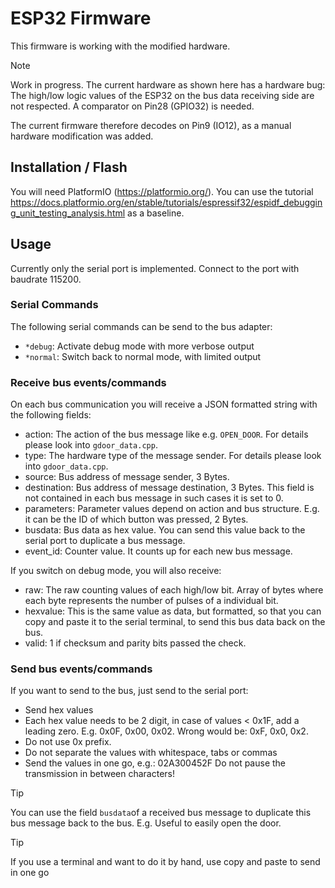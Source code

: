 # ESP32 Firmware
This firmware is working with the modified hardware.

> [!NOTE]  
> Work in progress.
> The current hardware as shown here has a hardware bug:
> The high/low logic values of the ESP32 on the bus data receiving side are not
> respected. A comparator on Pin28 (GPIO32) is needed.
>
> The current firmware therefore decodes on Pin9 (IO12),
> as a manual hardware modification was added.

## Installation / Flash
You will need PlatformIO (https://platformio.org/).
You can use the tutorial https://docs.platformio.org/en/stable/tutorials/espressif32/espidf_debugging_unit_testing_analysis.html
as a baseline.

## Usage
Currently only the serial port is implemented.
Connect to the port with baudrate 115200.

### Serial Commands
The following serial commands can be send to the bus adapter:
- `*debug`: Activate debug mode with more verbose output
- `*normal`: Switch back to normal mode, with limited output

### Receive bus events/commands
On each bus communication you will receive a JSON formatted string with the following fields:
- action: The action of the bus message like e.g. `OPEN_DOOR`. For details please look into `gdoor_data.cpp`.
- type: The hardware type of the message sender. For details please look into `gdoor_data.cpp`.
- source: Bus address of message sender, 3 Bytes.
- destination: Bus address of message destination, 3 Bytes. This field is not contained in each bus message in such cases it is set to 0.
- parameters: Parameter values depend on action and bus structure. E.g. it can be the ID of which button was pressed, 2 Bytes.
- busdata: Bus data as hex value. You can send this value back to the serial port to duplicate a bus message.
- event_id: Counter value. It counts up for each new bus message.

If you switch on debug mode, you will also receive:
- raw: The raw counting values of each high/low bit. Array of bytes where each byte represents the number of pulses of a individual bit.
- hexvalue: This is the same value as data, but formatted, so that you can copy and paste it to the serial terminal,
  to send this bus data back on the bus.
- valid: 1 if checksum and parity bits passed the check.

### Send bus events/commands
If you want to send to the bus, just send to the serial port:
- Send hex values
- Each hex value needs to be 2 digit, in case of values < 0x1F, add a leading zero.
  E.g. 0x0F, 0x00, 0x02. Wrong would be: 0xF, 0x0, 0x2.
- Do not use 0x prefix.
- Do not separate the values with whitespace, tabs or commas
- Send the values in one go, e.g.: 02A300452F
  Do not pause the transmission in between characters!

> [!TIP]
> You can use the field `busdata`of a received bus message to duplicate this bus message back to the bus.
> E.g. Useful to easily open the door.

> [!TIP]
> If you use a terminal and want to do it by hand, use copy and paste to send in one go